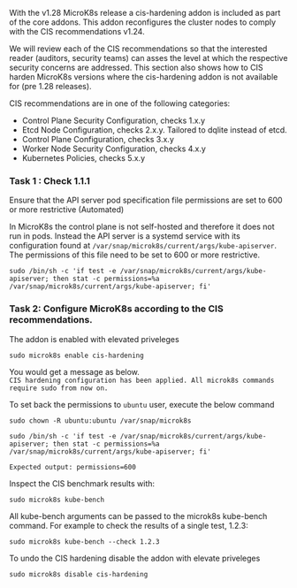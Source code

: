 With the v1.28 MicroK8s release a cis-hardening addon is included as part of the core addons.
This addon reconfigures the cluster nodes to comply with the CIS recommendations v1.24.

We will review each of the CIS recommendations so that the interested reader (auditors, security teams) can asses
the level at which the respective security concerns are addressed. This section also shows how to CIS harden MicroK8s versions
where the cis-hardening addon is not available for (pre 1.28 releases).

CIS recommendations are in one of the following categories:
* Control Plane Security Configuration, checks 1.x.y
* Etcd Node Configuration, checks 2.x.y. Tailored to dqlite instead of etcd.
* Control Plane Configuration, checks 3.x.y
* Worker Node Security Configuration, checks 4.x.y
* Kubernetes Policies, checks 5.x.y
  

### Task 1 : Check 1.1.1
Ensure that the API server pod specification file permissions are set to 600 or more restrictive (Automated)

In MicroK8s the control plane is not self-hosted and therefore it does not run in pods. Instead the API server is a
systemd service with its configuration found at `/var/snap/microk8s/current/args/kube-apiserver`. The permissions of this
file need to be set to 600 or more restrictive.</br>
```
sudo /bin/sh -c 'if test -e /var/snap/microk8s/current/args/kube-apiserver; then stat -c permissions=%a /var/snap/microk8s/current/args/kube-apiserver; fi'
```

### Task 2: Configure MicroK8s according to the CIS recommendations.
The addon is enabled with elevated priveleges
```
sudo microk8s enable cis-hardening
```
You would get a message as below.</br>
`CIS hardening configuration has been applied. All microk8s commands require sudo from now on.`

To set back the permissions to `ubuntu` user, execute the below command
```
sudo chown -R ubuntu:ubuntu /var/snap/microk8s
```
```
sudo /bin/sh -c 'if test -e /var/snap/microk8s/current/args/kube-apiserver; then stat -c permissions=%a /var/snap/microk8s/current/args/kube-apiserver; fi'
```
`Expected output: permissions=600`</br>

Inspect the CIS benchmark results with:
```
sudo microk8s kube-bench
```
All kube-bench arguments can be passed to the microk8s kube-bench command. For example to check the results of a single test, 1.2.3:
```
sudo microk8s kube-bench --check 1.2.3
```
To undo the CIS hardening disable the addon with elevate priveleges
```
sudo microk8s disable cis-hardening
```
